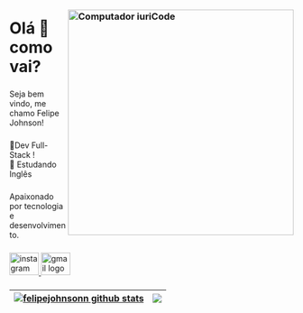 ### <img src="https://raw.githubusercontent.com/MicaelliMedeiros/micaellimedeiros/master/image/computer-illustration.png" min-width="400px" max-width="400px" width="400px" align="right" alt="Computador iuriCode">

<h1 align="left">Olá 👋 como vai?</h1>

###

<p align="left">Seja bem vindo, me chamo Felipe Johnson!</p>

###

<p align="left">🚀Dev Full-Stack !
<br>📜 Estudando Inglês</p>

###

<p align="left">Apaixonado por tecnologia e desenvolvimento.</p>

###


###

  </a>
  <a href="https://www.instagram.com/frank.jhonsonn/" target="_blank">
    <img src="https://raw.githubusercontent.com/maurodesouza/profile-readme-generator/master/src/assets/icons/social/instagram/default.svg" width="52" height="40" alt="instagram logo"  />
  </a>
  <a href="mailto:frankjhonsondeveloper@gmail.com" target="_blank">
    <img src="https://raw.githubusercontent.com/maurodesouza/profile-readme-generator/master/src/assets/icons/social/gmail/default.svg" width="52" height="40" alt="gmail logo"  />
  </a>
</div>



###
| <a href="https://github.com/anuraghazra/github-readme-stats"><img align="center" src="https://github-readme-stats.vercel.app/api?username=felipejohnsonn&show_icons=true&include_all_commits=true&theme=synthwave&hide_border=true" alt="felipejohnsonn github stats" /></a> | <a href="https://github.com/anuraghazra/github-readme-stats"><img align="center" src="https://github-readme-stats.vercel.app/api/top-langs/?username=felipejohnsonn&layout=compact&theme=synthwave&hide_border=true" /></a> |
| ------------- | ------------- |


###
